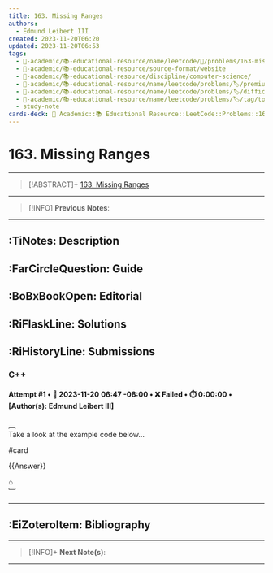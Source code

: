 ```yaml
---
title: 163. Missing Ranges
authors:
  - Edmund Leibert III
created: 2023-11-20T06:20
updated: 2023-11-20T06:53
tags:
  - 🔴-academic/📚-educational-resource/name/leetcode/🔖/problems/163-missing-ranges
  - 🔴-academic/📚-educational-resource/source-format/website
  - 🔴-academic/📚-educational-resource/discipline/computer-science/
  - 🔴-academic/📚-educational-resource/name/leetcode/problems/🏷️/premium/yes
  - 🔴-academic/📚-educational-resource/name/leetcode/problems/🏷️/difficulty/easy
  - 🔴-academic/📚-educational-resource/name/leetcode/problems/🏷️/tag/topic/array
  - study-note
cards-deck: 🔴 Academic::📚 Educational Resource::LeetCode::Problems::163. Missing Ranges
---
```


# 163. Missing Ranges

---

> [!ABSTRACT]+
> [163. Missing Ranges](https://leetcode.com/problems/missing-ranges/description/)

---

> [!INFO]
> **Previous Notes**:
> 

---

## :TiNotes: Description

## :FarCircleQuestion: Guide

## :BoBxBookOpen: Editorial

## :RiFlaskLine: Solutions

## :RiHistoryLine: Submissions

### C++

#### **Attempt #1** • 📆 2023-11-20 06:47 -08:00 • ❌ Failed • ⏱️ 0:00:00 • \[Author(s): Edmund Leibert III\]

﹇<br>
Take a look at the example code below…



#card 

{{Answer}}

⌂
<br>﹈<br>




---

## :EiZoteroItem: Bibliography

---

> [!INFO]+ 
> **Next Note(s)**:
> 

---